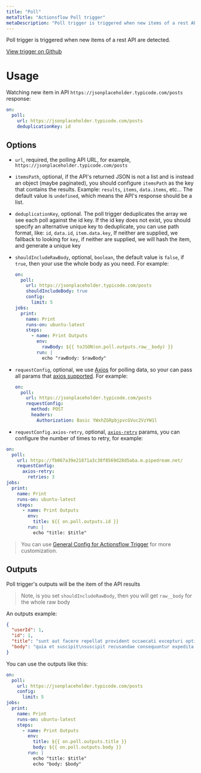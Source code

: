 ```yaml
---
title: "Poll"
metaTitle: "Actionsflow Poll trigger"
metaDescription: "Poll trigger is triggered when new items of a rest API are detected."
---
```


Poll trigger is triggered when new items of a rest API are detected.

[View trigger on Github](https://github.com/actionsflow/actionsflow/blob/main/packages/actionsflow/src/triggers/poll.ts)

# Usage

Watching new item in API `https://jsonplaceholder.typicode.com/posts` response:

```yaml
on:
  poll:
    url: https://jsonplaceholder.typicode.com/posts
    deduplicationKey: id
```

## Options

- `url`, required, the polling API URL, for example, `https://jsonplaceholder.typicode.com/posts`

- `itemsPath`, optional, if the API's returned JSON is not a list and is instead an object (maybe paginated), you should configure `itemsPath` as the key that contains the results. Example: `results`, `items`, `data.items`, etc... The default value is `undefined`, which means the API's response should be a list.

- `deduplicationKey`, optional. The poll trigger deduplicates the array we see each poll against the id key. If the id key does not exist, you should specify an alternative unique key to deduplicate, you can use path format, like: `id`, `data.id`, `item.data.key`, If neither are supplied, we fallback to looking for `key`, if neither are supplied, we will hash the item, and generate a unique key

- `shouldIncludeRawBody`, optional, `boolean`, the default value is `false`, if `true`, then your use the whole body as you need. For example:

  ```yaml
  on:
    poll:
      url: https://jsonplaceholder.typicode.com/posts
      shouldIncludeBody: true
      config:
        limit: 5
  jobs:
    print:
      name: Print
      runs-on: ubuntu-latest
      steps:
        - name: Print Outputs
          env:
            rawBody: ${{ toJSON(on.poll.outputs.raw__body) }}
          run: |
            echo "rawBody: $rawBody"
  ```

- `requestConfig`, optional, we use [Axios](https://github.com/axios/axios) for polling data, so your can pass all params that [axios supported](https://github.com/axios/axios#request-config). For example:

  ```yaml
  on:
    poll:
      url: https://jsonplaceholder.typicode.com/posts
      requestConfig:
        method: POST
        headers:
          Authorization: Basic YWxhZGRpbjpvcGVuc2VzYW1l
  ```

- `requestConfig.axios-retry`, optional, [`axios-retry`](https://github.com/softonic/axios-retry) params, you can configure the number of times to retry, for example:

```yaml
on:
  poll:
    url: https://fb067a39e21871a3c38f8569d28d5aba.m.pipedream.net/
    requestConfig:
      axios-retry:
        retries: 3
jobs:
  print:
    name: Print
    runs-on: ubuntu-latest
    steps:
      - name: Print Outputs
        env:
          title: ${{ on.poll.outputs.id }}
        run: |
          echo "title: $title"
```

> You can use [General Config for Actionsflow Trigger](../workflow.md#ontriggerconfig) for more customization.

## Outputs

Poll trigger's outputs will be the item of the API results

> Note, is you set `shouldIncludeRawBody`, then you will get `raw__body` for the whole raw body

An outputs example:

```json
{
  "userId": 1,
  "id": 1,
  "title": "sunt aut facere repellat provident occaecati excepturi optio reprehenderit",
  "body": "quia et suscipit\nsuscipit recusandae consequuntur expedita et cum\nreprehenderit molestiae ut ut quas totam\nnostrum rerum est autem sunt rem eveniet architecto"
}
```

You can use the outputs like this:

```yaml
on:
  poll:
    url: https://jsonplaceholder.typicode.com/posts
    config:
      limit: 5
jobs:
  print:
    name: Print
    runs-on: ubuntu-latest
    steps:
      - name: Print Outputs
        env:
          title: ${{ on.poll.outputs.title }}
          body: ${{ on.poll.outputs.body }}
        run: |
          echo "title: $title"
          echo "body: $body"
```
